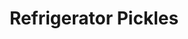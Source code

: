 ---
title: Refrigerator Pickles
description:
tags: family snack draft
source:
yield: 
ingredients: 
- cucumbers ( how much ?)
- onions ( how much ?)
- 4 cups sugar
- 4 cups vinegar
- 1/2 tsp salt
- 1 1/3 tsp turmeric
- 1 1/3 tsp celery seed
- 1 1/3 tsp mustard seed
instructions: 
- Fill jars with sliced cucumbers and onion
- Combine all ingredients in bowl
- Pour mixture over jars
- Refrigerate ( keeps for 2 weeks)
---